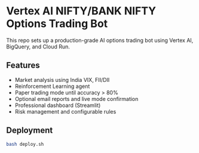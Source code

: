 # Vertex AI NIFTY/BANK NIFTY Options Trading Bot

This repo sets up a production-grade AI options trading bot using Vertex AI, BigQuery, and Cloud Run.

## Features

- Market analysis using India VIX, FII/DII
- Reinforcement Learning agent
- Paper trading mode until accuracy > 80%
- Optional email reports and live mode confirmation
- Professional dashboard (Streamlit)
- Risk management and configurable rules

## Deployment

```bash
bash deploy.sh
```
